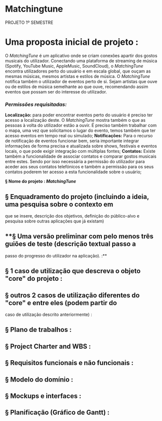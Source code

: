 # Matchingtune
PROJETO 1º SEMESTRE 

# **Uma proposta inicial de projeto :**
O _MatchingTune_ é um aplicativo onde se criam conexões apartir dos gostos musicais do utilizador. 
Conectando uma plataforma de streaming de música (Spotify, YouTube Music, AppleMusic, SoundCloud),
o _MatchingTune_ encontra utilizadores perto do usuário e em escala global, que ouçam as mesmas músicas, 
mesmos artistas e estilos de música. O _MatchingTune_ notifica também o utilizador de eventos perto de si. 
Sejam artistas que ouve ou de estilos de música semelhante ao que ouve, recomendando assim eventos que possam 
ser do interesse do utilizador.

### ***Permissões requisitadas:***
**Localização:** para poder encontrar eventos perto do usuário é preciso ter acesso a localização deste.
O _MatchingTune_ mostra também o que as pessoas à volta do utilizador estão a ouvir.
É preciso também trabalhar com o mapa, uma vez que solicitamos o lugar do evento, temos também que
ter acesso eventos em tempo real ou simulado; 
**Notificações:** Para o recurso de notificação de eventos funcionar bem, seria importante integrar informações
de forma precisa e atualizada sobre shows, festivais e eventos locais, o que pode exigir integração com múltiplas fontes;
**Contatos:** Existe também a funcionalidade de associar contatos e comparar gostos musicais entre estes. 
Sendo por isso necessária a permissão do utilizador para aceder aos seus contatos telefónicos e também a permissão 
para os seus contatos poderem ter acesso a esta funcionalidade sobre o usuário;


**§ Nome do projeto : _MatchingTune_**

## **§ Enquadramento do projeto** (incluindo a ideia, uma pesquisa sobre o contexto em 
que se insere, descrição dos objetivos, definição do público-alvo e pesquisa sobre 
outras aplicações que já existam)

## **§ Uma versão preliminar com pelo menos três guiões de teste (descrição textual passo a 
passo do progresso do utilizador na aplicação). :**

## **§ 1 caso de utilização que descreva o objeto "core" do projeto :**

## **§ outros 2 casos de utilização diferentes do "core" e entre eles** (podem partir do 
caso de utilização descrito anteriormente) :

## **§ Plano de trabalhos :**

## **§ Project Charter and WBS :**

## **§ Requisitos funcionais e não funcionais :**

## **§ Modelo do domínio :**

## **§ Mockups e interfaces :**

## **§ Planificação (Gráfico de Gantt) :**
